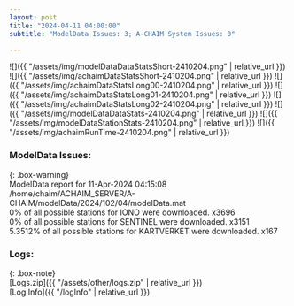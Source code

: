 ```yaml
---
layout: post
title: "2024-04-11 04:00:00"
subtitle: "ModelData Issues: 3; A-CHAIM System Issues: 0"

---
```


![]({{ "/assets/img/modelDataDataStatsShort-2410204.png" | relative_url }})
![]({{ "/assets/img/achaimDataStatsShort-2410204.png" | relative_url }})
![]({{ "/assets/img/achaimDataStatsLong00-2410204.png" | relative_url }})
![]({{ "/assets/img/achaimDataStatsLong01-2410204.png" | relative_url }})
![]({{ "/assets/img/achaimDataStatsLong02-2410204.png" | relative_url }})
![]({{ "/assets/img/modelDataDataStats-2410204.png" | relative_url }})
![]({{ "/assets/img/modelDataStationStats-2410204.png" | relative_url }})
![]({{ "/assets/img/achaimRunTime-2410204.png" | relative_url }})


### ModelData Issues:  
  
{: .box-warning}  
 ModelData report for 11-Apr-2024 04:15:08   
 /home/chaim/ACHAIM_SERVER/A-CHAIM/modelData/2024/102/04/modelData.mat   
 0% of all possible stations for IONO were downloaded. x3696   
 0% of all possible stations for SENTINEL were downloaded. x3151   
 5.3512% of all possible stations for KARTVERKET were downloaded. x167   
  


### Logs:  
  
{: .box-note}  
[Logs.zip]({{ "/assets/other/logs.zip" | relative_url }})  
[Log Info]({{ "/logInfo" | relative_url }})  
